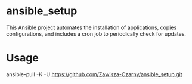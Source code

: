 # ansible_setup
This Ansible project automates the installation of applications, copies configurations, and includes a cron job to periodically check for updates.

# Usage
ansible-pull -K -U https://github.com/Zawisza-Czarny/ansible_setup.git
